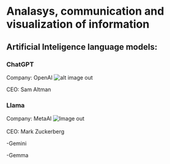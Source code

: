 # Analasys, communication and visualization of information

## Artificial Inteligence language models:

### ChatGPT
Company: OpenAI
![alt image out](/imagens/OpenaAI.png)

CEO: Sam Altman

<h3> Llama </h3>
Company: MetaAI
<img src="Imagens/MetaAI.png" alt="Image out">
<br><br>
CEO: Mark Zuckerberg

-Gemini

-Gemma
